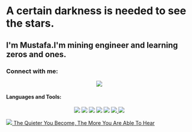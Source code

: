 # A certain darkness is needed to see the stars. 
## I'm Mustafa.I'm mining engineer and learning zeros and ones.
### Connect with me:


 <p align ="center">
 <a href ="https://www.linkedin.com/in/mustafayasar44/" target ="_blank"> <img src="https://img.icons8.com/doodle/48/000000/linkedin--v2.png"/></a> 
 <a href ="https://discord.com/" target ="_blank"> </a>
 
 

#### Languages and Tools:


<p align = "center">
 <a href ="https://www.java.com" target ="_blank"> <img src="https://img.icons8.com/nolan/64/java-coffee-cup-logo.png"/></a> 
  <a href ="https://www.w3schools.com/CPP/default.asp" target ="_blank"> <img src="https://img.icons8.com/color/48/000000/c-plus-plus-logo.png"/></a> 
 <a href ="https://docs.microsoft.com/tr-tr/visualstudio/get-started/csharp/?view=vs-2019" target ="_blank"> <img src="https://img.icons8.com/ios-filled/50/000000/c-sharp-logo.png"/></a> 
  <a href ="https://www.microsoft.com/tr-tr/sql-server/sql-server-2019" target ="_blank"> <img src="https://img.icons8.com/color/48/000000/microsoft-sql-server.png"/></a>
  <a href ="https://www.w3schools.com/html/" target ="_blank"> <img src="https://img.icons8.com/nolan/64/html-5.png"/></a> 
  <a href ="https://www.w3schools.com/css/" target ="_blank"> <img src="https://img.icons8.com/color/48/000000/kotlin.png"/> </a>
  <a href ="https://www.w3schools.com/css/" target ="_blank"> <img src="https://img.icons8.com/color/48/000000/css3.png"/></a> </p>
  <a href ="https://www.kali.org//" target ="_blank"> <img src="https://img.icons8.com/color/48/000000/kali-linux.png"/> The Quieter You Become, The More You Are Able To Hear
